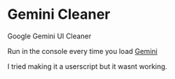 # Gemini Cleaner
Google Gemini UI Cleaner

Run in the console every time you load [Gemini](https://gemini.google.com/app)

I tried making it a userscript but it wasnt working.
